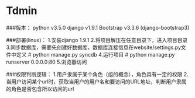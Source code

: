 # Tdmin

###版本：
    python v3.5.0
    django v1.9.1
    Bootstrap v3.3.6 (django-bootstrap3)
	
###部署(linux)：
	1.安装django 1.9.1
	2.将项目解压在任意目录下，进入项目目录
	3.同步数据库，需要先创建好数据库，数据库连接信息在website/settings.py文件中定义
		# python manage.py syncdb
	4.运行项目
		# python manage.py runserver 0.0.0.0:80
	5.浏览器访问
	
###权限判断逻辑：
	1.用户隶属于某个角色（组的概念），角色具有一定的权限
	2.当用户访问某个url时，获取当用户的用户名和要访问的URL地址，判断用户隶属的角色是否包含所以访问的url


